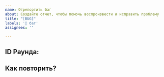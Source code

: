 ```yaml
---
name: Отрепортить баг
about: Создайте отчет, чтобы помочь воспроизвести и исправить проблему.
title: "[BUG]"
labels: '🐛 баг'
assignees: ''

---
```

<!-- Пишите **ПОД ЗАГОЛОВКАМИ** информацию адресованную тому или иному заголовку. Комментарии можете оставить тут, их всё равно не будет видно. -->

## ID Раунда:
<!-- **ОБЯЗАТЕЛЬНО ПРИЛОЖИТЕ ID РАУНДА**
Если вы обнаружили эту проблему при игре на сервере:-->
<!--[ID РАУНДА]: # (Его можно найти на панели состояния или найти на сайте https://hub.station13.ru/rounds/ ! ID Раунда.)-->

## Как повторить?
<!-- Подробно объясните проблему, включая шаги по его воспроизведению. Проблемы, не имеющие соответствующих шагов воспроизведения или объяснений, могут быть проигнорированы/закрыты.-->
